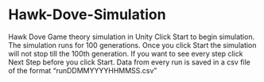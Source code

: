 # Hawk-Dove-Simulation
Hawk Dove Game theory simulation in Unity
Click Start to begin simulation.
The simulation runs for 100 generations.
Once you click Start the simulation will not stop till the 100th generation.
If you want to see every step click Next Step before you click Start.
Data from every run is saved in a csv file of the format “runDDMMYYYYHHMMSS.csv”
